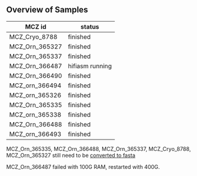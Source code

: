 ## Overview of Samples 

| MCZ id | status |
|---|---|
|MCZ_Cryo_8788|finished|
|MCZ_Orn_365327|finished|
|MCZ_Orn_365337|finished|
|MCZ_Orn_366487|hifiasm running|
|MCZ_Orn_366490|finished|
|MCZ_orn_366494|finished|
|MCZ_orn_365326|finished|
|MCZ_Orn_365335|finished|
|MCZ_orn_365338|finished|
|MCZ_Orn_366488|finished|
|MCZ_orn_366493|finished|

MCZ_Orn_365335, MCZ_Orn_366488, MCZ_Orn_365337, MCZ_Cryo_8788, MCZ_Orn_365327 still need to be [converted to fasta](https://hifiasm.readthedocs.io/en/latest/faq.html#how-do-i-get-contigs-in-fasta)

MCZ_Orn_366487 failed with 100G RAM, restarted with 400G.

